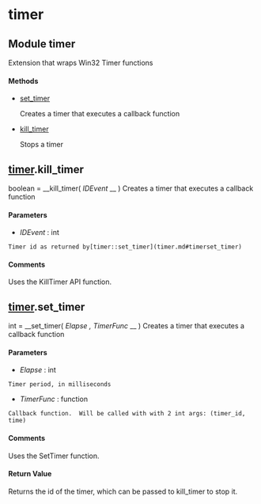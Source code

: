 # timer

## Module timer

Extension that wraps Win32 Timer functions

#### Methods


  - [set_timer](timer.md#timerset_timer)

    Creates a timer that executes a callback function&nbsp;

  - [kill_timer](timer.md#timerkill_timer)

    Stops a timer&nbsp;

## [timer](#timer).kill_timer

boolean = __kill_timer( *IDEvent* __ )
Creates a timer that executes a callback function

#### Parameters


  -  *IDEvent* : int

    Timer id as returned by[timer::set_timer](timer.md#timerset_timer)

#### Comments
Uses the KillTimer API function.

## [timer](#timer).set_timer

int = __set_timer( *Elapse*  *, TimerFunc* __ )
Creates a timer that executes a callback function

#### Parameters


  -  *Elapse* : int

    Timer period, in milliseconds

  -  *TimerFunc* : function

    Callback function.  Will be called with with 2 int args: (timer_id, time)

#### Comments
Uses the SetTimer function.

#### Return Value
Returns the id of the timer, which can be passed to kill_timer to stop it.
